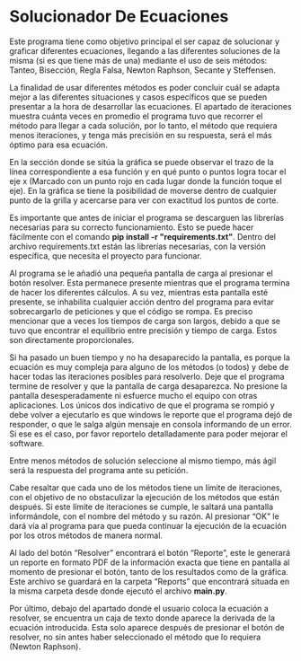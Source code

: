# Solucionador De Ecuaciones

Este programa tiene como objetivo principal el ser capaz de solucionar y graficar diferentes ecuaciones, llegando a las diferentes soluciones de la misma (si es que tiene más de una) mediante el uso de seis métodos: Tanteo, Bisección, Regla Falsa, Newton Raphson, Secante y Steffensen.

La finalidad de usar diferentes métodos es poder concluir cuál se adapta mejor a las diferentes situaciones y casos específicos que se pueden presentar a la hora de desarrollar las ecuaciones. El apartado de iteraciones muestra cuánta veces en promedio el programa tuvo que recorrer el método para llegar a cada solución, por lo tanto, el método que requiera menos iteraciones, y tenga más precisión en su respuesta, será el más óptimo para esa ecuación.

En la sección donde se sitúa la gráfica se puede observar el trazo de la línea correspondiente a esa función y en qué punto o puntos logra tocar el eje x (Marcado con un punto rojo en cada lugar donde la función toque el eje). En la gráfica se tiene la posibilidad de moverse dentro de cualquier punto de la grilla y acercarse para ver con exactitud los puntos de corte.

Es importante que antes de iniciar el programa se descarguen las librerías necesarias para su correcto funcionamiento. Esto se puede hacer fácilmente con el comando **pip install -r "requirements.txt"**. Dentro del archivo requirements.txt están las librerías necesarias, con la versión específica, que necesita el proyecto para funcionar.

Al programa se le añadió una pequeña pantalla de carga al presionar el botón resolver. Esta permanece presente mientras que el programa termina de hacer los diferentes cálculos. A su vez, mientras esta pantalla esté presente, se inhabilita cualquier acción dentro del programa para evitar sobrecargarlo de peticiones y que el código se rompa. Es preciso mencionar que a veces los tiempos de carga son largos, debido a que se tuvo que encontrar el equilibrio entre precisión y tiempo de carga. Estos son directamente proporcionales.

Si ha pasado un buen tiempo y no ha desaparecido la pantalla, es porque la ecuación es muy compleja para alguno de los métodos (o todos) y debe de hacer todas las iteraciones posibles para resolverlo. Deje que el programa termine de resolver y que la pantalla de carga desaparezca. No presione la pantalla desesperadamente ni esfuerce mucho el equipo con otras aplicaciones. Los únicos dos indicativo de que el programa se rompió y debe volver a ejecutarlo es que windows le reporte que el programa dejó de responder, o que le salga algún mensaje en consola informando de un error. Si ese es el caso, por favor reportelo detalladamente para poder mejorar el software.

Entre menos métodos de solución seleccione al mismo tiempo, más ágil será la respuesta del programa ante su petición.

Cabe resaltar que cada uno de los métodos tiene un límite de iteraciones, con el objetivo de no obstaculizar la ejecución de los métodos que están después. Si este límite de iteraciones se cumple, le saltará una pantalla informándole, con el nombre del método y su razón. Al presionar “OK” le dará vía al programa para que pueda continuar la ejecución de la ecuación por los otros métodos de manera normal.

Al lado del botón “Resolver” encontrará el botón “Reporte”, este le generará un reporte en formato PDF de la información exacta que tiene en pantalla al momento de presionar el botón, tanto de los resultados como de la gráfica. Este archivo se guardará en la carpeta “Reports” que encontrará situada en la misma carpeta desde donde ejecutó el archivo **main.py**.

Por último, debajo del apartado donde el usuario coloca la ecuación a resolver, se encuentra un caja de texto donde aparece la derivada de la ecuación introducida. Esta solo aparece después de presionar el botón de resolver, no sin antes haber seleccionado el método que lo requiera (Newton Raphson).
